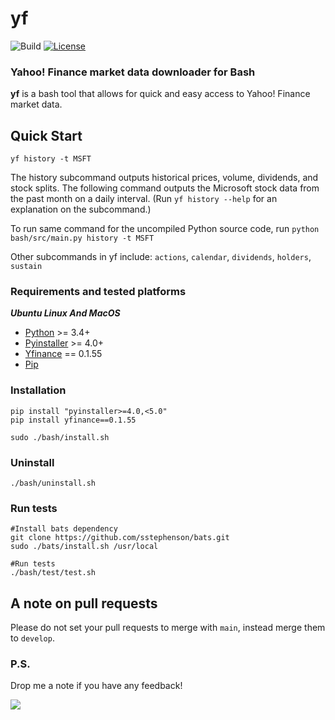 # yf
![Build](https://github.com/BillGatesCat/yf/workflows/Build/badge.svg)
[![License](https://img.shields.io/badge/License-Apache%202.0-blue.svg)](https://opensource.org/licenses/Apache-2.0)
### Yahoo! Finance market data downloader for Bash
**yf** is a bash tool that allows for quick and easy access to Yahoo! Finance market data.

## Quick Start
    yf history -t MSFT
The history subcommand outputs historical prices, volume, dividends, and stock splits.
The following command outputs the Microsoft stock data from the past month on a daily interval.
(Run `yf history --help` for an explanation on the subcommand.)

To run same command for the uncompiled Python source code, run `python bash/src/main.py history -t MSFT`

Other subcommands in yf include: `actions`, `calendar`, `dividends`, `holders`, `sustain`

### Requirements and tested platforms
***Ubuntu Linux And MacOS***
- [Python][1] >= 3.4+
- [Pyinstaller][2] >= 4.0+
- [Yfinance][3] == 0.1.55
- [Pip][4]

[1]: https://www.python.org/
[2]: https://pypi.org/project/pyinstaller/
[3]: https://github.com/ranaroussi/yfinance/
[4]: https://pip.pypa.io/en/stable/reference/pip_install/

### Installation
    pip install "pyinstaller>=4.0,<5.0"
    pip install yfinance==0.1.55

    sudo ./bash/install.sh

### Uninstall
    ./bash/uninstall.sh

### Run tests
    #Install bats dependency
    git clone https://github.com/sstephenson/bats.git
    sudo ./bats/install.sh /usr/local

    #Run tests
    ./bash/test/test.sh

## A note on pull requests
Please do not set your pull requests to merge with `main`, instead merge them to `develop`.

### P.S.
Drop me a note if you have any feedback!

![](https://i.kym-cdn.com/entries/icons/original/000/030/157/womanyellingcat.jpg)
